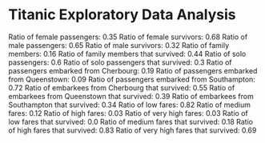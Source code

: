 # __Titanic Exploratory Data Analysis__
Ratio of female passengers: 0.35
Ratio of female survivors: 0.68
Ratio of male passengers: 0.65
Ratio of male survivors: 0.32
Ratio of family members: 0.16
Ratio of family members that survived: 0.44
Ratio of solo passengers: 0.6
Ratio of solo passengers that survived: 0.3
Ratio of passengers embarked from Cherbourg: 0.19
Ratio of passengers embarked from Queenstown: 0.09
Ratio of passengers embarked from Southampton: 0.72
Ratio of embarkees from Cherbourg that survived: 0.55
Ratio of embarkees from Queenstown that survived: 0.39
Ratio of embarkees from Southampton that survived: 0.34
Ratio of low fares: 0.82
Ratio of medium fares: 0.12
Ratio of high fares: 0.03
Ratio of very high fares: 0.03
Ratio of low fares that survived: 0.0
Ratio of medium fares that survived: 0.18
Ratio of high fares that survived: 0.83
Ratio of very high fares that survived: 0.69